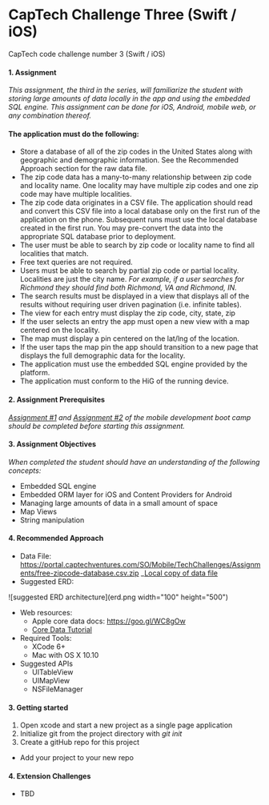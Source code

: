 # CapTech Challenge Three (Swift / iOS)
CapTech code challenge number 3 (Swift / iOS)

#### 1. Assignment
_This assignment, the third in the series, will familiarize the student with storing large amounts of data locally in the app and using the embedded SQL engine. This assignment can be done for iOS, Android, mobile web, or any combination thereof._

#### The application must do the following:
* Store a database of all of the zip codes in the United States along with geographic and demographic information. See the Recommended Approach section for the raw data file.
* The zip code data has a many-to-many relationship between zip code and locality name. One locality may have multiple zip codes and one zip code may have multiple localities.
* The zip code data originates in a CSV file. The application should read and convert this CSV file into a local database only on the first run of the application on the phone. Subsequent runs must use the local database created in the first run. You may pre-convert the data into the appropriate SQL database prior to deployment.
* The user must be able to search by zip code or locality name to find all localities that match.
* Free text queries are not required.
* Users must be able to search by partial zip code or partial locality. Localities are just the city name. _For example, if a user searches for Richmond they should find both Richmond, VA and Richmond, IN._
* The search results must be displayed in a view that displays all of the results without requiring user driven pagination (i.e. infinite tables).
* The view for each entry must display the zip code, city, state, zip
* If the user selects an entry the app must open a new view with a map centered on the locality.
* The map must display a pin centered on the lat/lng of the location.
* If the user taps the map pin the app should transition to a new page that displays the full demographic data for the locality.
* The application must use the embedded SQL engine provided by the platform.
* The application must conform to the HiG of the running device.

#### 2. Assignment Prerequisites
_[Assignment #1](https://github.com/coreyd303/CapTechChallengeOne) and [Assignment #2](https://github.com/coreyd303/CapTechChallengeTwo) of the mobile development boot camp should be completed before starting this assignment._

#### 3. Assignment Objectives
_When completed the student should have an understanding of the following concepts:_

* Embedded SQL engine
* Embedded ORM layer for iOS and Content Providers for Android
* Managing large amounts of data in a small amount of space
* Map Views
* String manipulation

#### 4. Recommended Approach
* Data File: https://portal.captechventures.com/SO/Mobile/TechChallenges/Assignments/free-zipcode-database.csv.zip
_[Local copy of data file]()
* Suggested ERD:

![suggested ERD architecture](erd.png width="100" height="500")

* Web resources:
  * Apple core data docs: https://goo.gl/WC8gOw
  * [Core Data Tutorial](http://www.raywenderlich.com/934/core-data-tutorial-getting-started)
* Required Tools: 
  * XCode 6+
  * Mac with OS X 10.10
* Suggested APIs
  * UITableView
  * UIMapView
  * NSFileManager

#### 3. Getting started

1. Open xcode and start a new project as a single page application
2. Initialize git from the project directory with _git init_
3. Create a gitHub repo for this project
  * Add your project to your new repo

#### 4. Extension Challenges
* TBD